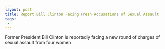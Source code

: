 ```yaml
---
layout: post
title: Report Bill Clinton Facing Fresh Accusations of Sexual Assault
tags:
 -
---
```

Former President Bill Clinton is reportedly facing a new round of charges of sexual assault from four women
